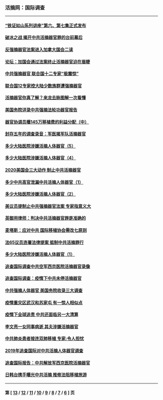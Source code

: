 ### 活摘网：国际调查
---
#### [“铁证如山系列讲座”第六、第七集正式发布](../../pages/nf5947/n13106287.md?08060430) 
#### [破冰之战 揭开中共活摘器官罪的台前幕后](../../pages/nf5947/n13082457.md?08060430) 
#### [反强摘器官法案进入加拿大国会二读](../../pages/nf5947/n13033450.md?08060430) 
#### [论坛：加国会通过法案终止活摘器官迫在眉睫](../../pages/nf5947/n13029839.md?08060430) 
#### [中共强摘器官 联合国十二专家“极震惊”](../../pages/nf5947/n13024313.md?08060430) 
#### [联合国12专家控大陆少数族群遭强摘器官](../../pages/nf5947/n13023877.md?08060430) 
#### [活摘器官你真了解？来龙去脉图解一次看懂](../../pages/nf5947/n13013820.md?08060430) 
#### [美国务院详录中共强摘法轮功器官报告](../../pages/nf5947/n12944519.md?08060430) 
#### [器官协调员曝145万移植费的利益分配（中）](../../pages/nf5947/n12894547.md?08060430) 
#### [封存五年的调查录音：军医揭军队活摘器官](../../pages/nf5947/n12798692.md?08060430) 
#### [多少大陆医院涉嫌活摘人体器官（5）](../../pages/nf5947/n12768383.md?08060430) 
#### [多少大陆医院涉嫌活摘人体器官（4）](../../pages/nf5947/n12664434.md?08060430) 
#### [2020美国会三大动作 制止中共活摘器官](../../pages/nf5947/n12682004.md?08060430) 
#### [多少中共高官泄漏中共活摘人体器官（1）](../../pages/nf5947/n12671234.md?08060430) 
#### [多少大陆医院涉嫌活摘人体器官（2）](../../pages/nf5947/n12655589.md?08060430) 
#### [美议员提制止中共强摘器官法案 专家指意义大](../../pages/nf5947/n12630561.md?08060430) 
#### [英御用律师：判决中共活摘器官罪是准确的](../../pages/nf5947/n12580740.md?08060430) 
#### [麦塔斯：应对中共 国际移植协会需改七原则](../../pages/nf5947/n12514711.md?08060430) 
#### [法65议员连署法律提案 抵制中共活摘罪行](../../pages/nf5947/n12437047.md?08060430) 
#### [多少大陆医院涉嫌活摘人体器官（1）](../../pages/nf5947/n12414284.md?08060430) 
#### [追查国际调查中共空军西京医院活摘器官录像](../../pages/nf5947/n12348837.md?08060430) 
#### [追查国际调查：疫情下中共未停活摘器官](../../pages/nf5947/n12273415.md?08060430) 
#### [中共强摘人体器官 美国务院收录三大调查](../../pages/nf5947/n12181488.md?08060430) 
#### [疫情重灾区武汉和苏家屯 有一惊人相似点](../../pages/nf5947/n12150824.md?08060430) 
#### [疫情下全球追责 中共还面临另一大清算](../../pages/nf5947/n12070397.md?08060430) 
#### [李文亮一女同事病逝 其夫涉嫌活摘器官](../../pages/nf5947/n11957882.md?08060430) 
#### [中共肺炎患者接连双肺移植 专家:令人担忧](../../pages/nf5947/n11945516.md?08060430) 
#### [2019年追查国际对中共活摘人体器官调查](../../pages/nf5947/n11917733.md?08060430) 
#### [追查国际报告：中共解放军西京医院活摘器官](../../pages/nf5947/n11838359.md?08060430) 
#### [日韩台携手曝光中共活摘 推修法阻移植旅游](../../pages/nf5947/n11712046.md?08060430) 

---
#### 第 [ [13](./13.md?08060430) / [12](./12.md?08060430) / [11](./11.md?08060430) / [10](./10.md?08060430) / [9](./9.md?08060430) / [8](./8.md?08060430) / [7](./7.md?08060430) / [6](./6.md?08060430) ] 页
